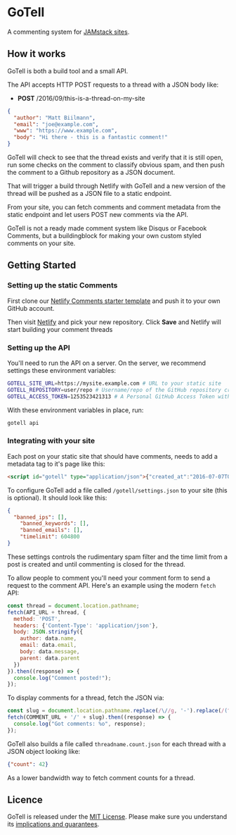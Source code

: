 # GoTell

A commenting system for [JAMstack sites](https://jamstack.org).

## How it works

GoTell is both a build tool and a small API.

The API accepts HTTP POST requests to a thread with a JSON body like:

* **POST** /2016/09/this-is-a-thread-on-my-site

```json
{
  "author": "Matt Biilmann",
  "email": "joe@example.com",
  "www": "https://www.example.com",
  "body": "Hi there - this is a fantastic comment!"
}
```

GoTell will check to see that the thread exists and verify that it is
still open, run some checks on the comment to classify obvious spam, and then push
the comment to a Github repository as a JSON document.

That will trigger a build through Netlify with GoTell and a new version
of the thread will be pushed as a JSON file to a static endpoint.

From your site, you can fetch comments and comment metadata from the static endpoint
and let users POST new comments via the API.

GoTell is not a ready made comment system like Disqus or Facebook Comments,
but a buildingblock for making your own custom styled comments on your site.

## Getting Started

### Setting up the static Comments

First clone our [Netlify Comments starter template](https://github.com/netlify/netlify-comments-starter) and push it to your own GitHub account.

Then visit [Netlify](https://app.netlify.com/signup) and pick your new repository. Click **Save** and Netlify will start building your comment threads

### Setting up the API

You'll need to run the API on a server. On the server, we recommend settings these environment variables:

```bash
GOTELL_SITE_URL=https://mysite.example.com # URL to your static site
GOTELL_REPOSITORY=user/repo # Username/repo of the GitHub repository created from netliy-comments-starter
GOTELL_ACCESS_TOKEN=1253523421313 # A Personal GitHub Access Token with write permissions to the repository
```

With these environment variables in place, run:

```bash
gotell api
```

### Integrating with your site

Each post on your static site that should have comments, needs to add a metadata tag to it's page like this:

```html
<script id="gotell" type="application/json">{"created_at":"2016-07-07T08:20:36Z"}</script>
```

To configure GoTell add a file called `/gotell/settings.json` to your site (this is optional). It should look like this:

```json
{
  "banned_ips": [],
	"banned_keywords": [],
	"banned_emails": [],
	"timelimit": 604800
}
```

These settings controls the rudimentary spam filter and the time limit from a post is created and until
commenting is closed for the thread.

To allow people to comment you'll need your comment form to send a request to the comment API. Here's an
example using the modern `fetch` API:

```js
const thread = document.location.pathname;
fetch(API_URL + thread, {
  method: 'POST',
  headers: {'Content-Type': 'application/json'},
  body: JSON.stringify({
    author: data.name,
    email: data.email,
    body: data.message,
    parent: data.parent
  })
}).then((response) => {
  console.log("Comment posted!");
});
```

To display comments for a thread, fetch the JSON via:

```js
const slug = document.location.pathname.replace(/\//g, '-').replace(/(^-|-$)/g, '') + '.json';
fetch(COMMENT_URL + '/' + slug).then((response) => {
  console.log("Got comments: %o", response);
});
```

GoTell also builds a file called `threadname.count.json` for each thread with a JSON
object looking like:

```json
{"count": 42}
```

As a lower bandwidth way to fetch comment counts for a thread.

## Licence

GoTell is released under the [MIT License](LICENSE).
Please make sure you understand its [implications and guarantees](https://writing.kemitchell.com/2016/09/21/MIT-License-Line-by-Line.html).
